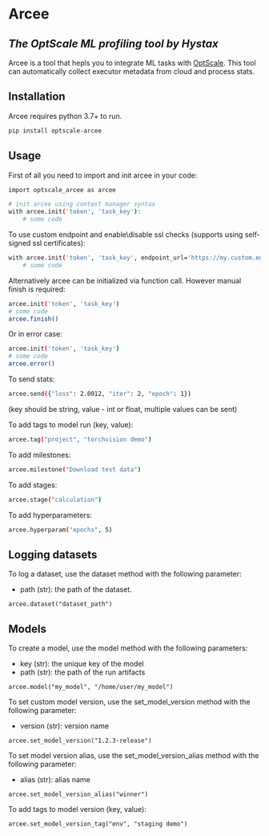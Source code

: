 # Arcee
## *The OptScale ML profiling tool by Hystax*

Arcee is a tool that hepls you to integrate ML tasks with [OptScale](https://my.optscale.com/).
This tool can automatically collect executor metadata from cloud and process stats.

## Installation
Arcee requires python 3.7+ to run.
```sh
pip install optscale-arcee
```

## Usage
First of all you need to import and init arcee in your code:
```sh
import optscale_arcee as arcee
```

```sh
# init arcee using context manager syntax
with arcee.init('token', 'task_key'):
    # some code
```

To use custom endpoint and enable\disable ssl checks (supports using self-signed ssl certificates):
```sh
with arcee.init('token', 'task_key', endpoint_url='https://my.custom.endpoint:443/arcee/v2', ssl=False):
    # some code
```

Alternatively arcee can be initialized via function call. However manual finish is required:
```sh
arcee.init('token', 'task_key')
# some code
arcee.finish()
```

Or in error case:
```sh
arcee.init('token', 'task_key')
# some code
arcee.error()
```

To send stats:
```sh
arcee.send({"loss": 2.0012, "iter": 2, "epoch": 1})
```
(key should be string, value - int or float, multiple values can be sent)

To add tags to model run (key, value):
```sh
arcee.tag("project", "torchvision demo")
```

To add milestones:
```sh
arcee.milestone("Download test data")
```

To add stages:
```sh
arcee.stage("calculation")
```

To add hyperparameters:
```sh
arcee.hyperparam("epochs", 5)
```

## Logging datasets
To log a dataset, use the dataset method with the following parameter:
- path (str): the path of the dataset.
```
arcee.dataset("dataset_path")
```

## Models
To create a model, use the model method with the following parameters:
- key (str): the unique key of the model
- path (str): the path of the run artifacts
```
arcee.model("my_model", "/home/user/my_model")
```

To set custom model version, use the set_model_version method with the following parameter:
- version (str): version name
```
arcee.set_model_version("1.2.3-release")
```

To set model version alias, use the set_model_version_alias method with the following parameter:
- alias (str): alias name
```
arcee.set_model_version_alias("winner")
```

To add tags to model version (key, value):
```
arcee.set_model_version_tag("env", "staging demo")
```
